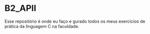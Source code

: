 # B2_APII

Esse repositório é onde eu faço e gurado todos os meus exercicios de prática da linguagem C na faculdade.

